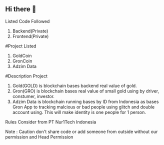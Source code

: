 ## Hi there 👋

<!--

**Here are some ideas to get you started:**

🙋‍♀️ A short introduction - what is your organization all about?
🌈 Contribution guidelines - how can the community get involved?
👩‍💻 Useful resources - where can the community find your docs? Is there anything else the community should know?
🍿 Fun facts - what does your team eat for breakfast?
🧙 Remember, you can do mighty things with the power of [Markdown](https://docs.github.com/github/writing-on-github/getting-started-with-writing-and-formatting-on-github/basic-writing-and-formatting-syntax)
-->

Listed Code Followed

1. Backend(Private)
2. Frontend(Private)

#Project Listed

1. GoldCoin
2. GronCoin
3. Adzim Data

#Description Project

1. Gold(GOLD) is blockchain bases backend real value of gold.
2. Gron(GRO) is blockchain bases real value of small gold using by driver, constumer, investor.
3. Adzim Data is blockchain running bases by ID from Indonesia as bases Gron App to tracking malcious or bad people using glitch and double account using. This will make identity is one people for 1 person.

Rules Consider from PT Nur1Tech Indonesia

Note : Caution don't share code or add someone from outside without our permission and Head Permission
